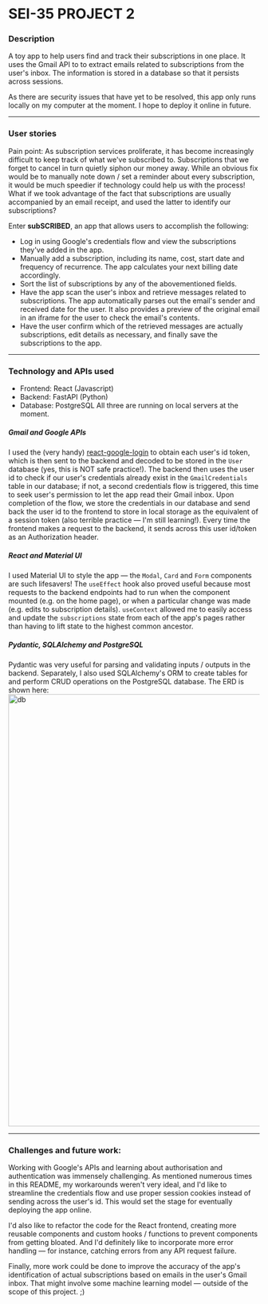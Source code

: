 # SEI-35 PROJECT 2
### Description
A toy app to help users find and track their subscriptions in one place. It uses the Gmail API to to extract emails related to subscriptions from the user's inbox. The information is stored in a database so that it persists across sessions.

As there are security issues that have yet to be resolved, this app only runs locally on my computer at the moment. I hope to deploy it online in future.

____
### User stories
Pain point: As subscription services proliferate, it has become increasingly difficult to keep track of what we've subscribed to. Subscriptions that we forget to cancel in turn quietly siphon our money away. While an obvious fix would be to manually note down / set a reminder about every subscription, it would be much speedier if technology could help us with the process! What if we took advantage of the fact that subscriptions are usually accompanied by an email receipt, and used the latter to identify our subscriptions?

Enter __subSCRIBED__, an app that allows users to accomplish the following:
* Log in using Google's credentials flow and view the subscriptions they've added in the app.
* Manually add a subscription, including its name, cost, start date and frequency of recurrence. The app calculates your next billing date accordingly.
* Sort the list of subscriptions by any of the abovementioned fields.
* Have the app scan the user's inbox and retrieve messages related to subscriptions. The app automatically parses out the email's sender and received date for the user. It also provides a preview of the original email in an iframe for the user to check the email's contents.
* Have the user confirm which of the retrieved messages are actually subscriptions, edit details as necessary, and finally save the subscriptions to the app.

____
### Technology and APIs used
* Frontend: React (Javascript)
* Backend: FastAPI (Python)
* Database: PostgreSQL
All three are running on local servers at the moment.

##### Gmail and Google APIs
I used the (very handy) [react-google-login](https://www.npmjs.com/package/react-google-login) to obtain each user's id token, which is then sent to the backend and decoded to be stored in the `User` database (yes, this is NOT safe practice!). The backend then uses the user id to check if our user's credentials already exist in the `GmailCredentials` table in our database; if not, a second credentials flow is triggered, this time to seek user's permission to let the app read their Gmail inbox. Upon completion of the flow, we store the credentials in our database and send back the user id to the frontend to store in local storage as the equivalent of a session token (also terrible practice — I'm still learning!). Every time the frontend makes a request to the backend, it sends across this user id/token as an Authorization header.

##### React and Material UI
I used Material UI to style the app — the `Modal`, `Card` and `Form` components are such lifesavers! The `useEffect` hook also proved useful because most requests to the backend endpoints had to run when the component mounted (e.g. on the home page), or when a particular change was made (e.g. edits to subscription details). `useContext` allowed me to easily access and update the `subscriptions` state from each of the app's pages rather than having to lift state to the highest common ancestor. 

##### Pydantic, SQLAlchemy and PostgreSQL
Pydantic was very useful for parsing and validating inputs / outputs in the backend. Separately, I also used SQLAlchemy's ORM to create tables for and perform CRUD operations on the PostgreSQL database. The ERD is shown here:
<img width="867" alt="db" src="https://user-images.githubusercontent.com/99468700/159868646-bbc8a16d-3a36-46f1-badd-18ed1f2e3fcb.png">

____
### Challenges and future work:
Working with Google's APIs and learning about authorisation and authentication was immensely challenging. As mentioned numerous times in this README, my workarounds weren't very ideal, and I'd like to streamline the credentials flow and use proper session cookies instead of sending across the user's id. This would set the stage for eventually deploying the app online.

I'd also like to refactor the code for the React frontend, creating more reusable components and custom hooks / functions to prevent components from getting bloated. And I'd definitely like to incorporate more error handling — for instance, catching errors from any API request failure.

Finally, more work could be done to improve the accuracy of the app's identification of actual subscriptions based on emails in the user's Gmail inbox. That might involve some machine learning model — outside of the scope of this project. ;)

